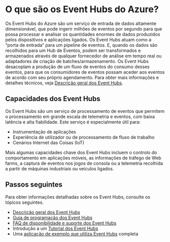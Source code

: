 <properties
    pageTitle="O que são os Event Hubs do Azure? | Microsoft Azure"
    description="Descrição geral e descrição dos Event Hubs do Azure"
    services="event-hubs"
    documentationCenter=".net"
    authors="sethmanheim"
    manager="timlt"
    editor=""/>

<tags
    ms.service="event-hubs"
    ms.workload="na"
    ms.tgt_pltfrm="na"
    ms.devlang="na"
    ms.topic="get-started-article"
    ms.date="08/17/2016"
    ms.author="sethm"/>

# O que são os Event Hubs do Azure?

Os Event Hubs do Azure são um serviço de entrada de dados altamente dimensionável, que pode ingerir milhões de eventos por segundo para que possa processar e analisar os quantidades enormes de dados produzidos pelos dispositivos e aplicações ligados. Os Event Hubs atuam como a “porta de entrada” para um pipeline de eventos. E, quando os dados são recolhidos para um Hub de Eventos, podem ser transformados e armazenados através de qualquer fornecedor de análise em tempo real ou adaptadores de criação de batches/armazenamento. Os Event Hubs desacoplam a produção de um fluxo de eventos do consumo desses eventos, para que os consumidores de eventos possam aceder aos eventos de acordo com seu próprio agendamento. Para obter mais informações e detalhes técnicos, veja [Descrição geral dos Event Hubs](event-hubs-overview.md).

## Capacidades dos Event Hubs

Os Event Hubs são um serviço de processamento de eventos que permitem o processamento em grande escala de telemetria e eventos, com baixa latência e alta fiabilidade. Este serviço é especialmente útil para:

- Instrumentação de aplicações
- Experiência de utilizador ou de processamento de fluxo de trabalho
- Cenários Internet das Coisas (IoT)

Mais algumas capacidades chave dos Event Hubs incluem o controlo do comportamento em aplicações móveis, as informações de tráfego de Web farms, a captura de eventos nos jogos de consola ou a telemetria recolhida a partir de máquinas industriais ou veículos ligados.

## Passos seguintes

Para obter informações detalhadas sobre os Event Hubs, consulte os tópicos seguintes.

- [Descrição geral dos Event Hubs](event-hubs-overview.md)
- [Guia de programação dos Event Hubs](event-hubs-programming-guide.md)
- [FAQ de disponibilidade e suporte dos Event Hubs](event-hubs-availability-and-support-faq.md)
- Introdução a um [Tutorial dos Event Hubs][]
- Uma [aplicação de exemplo que utiliza Event Hubs][] completa

[Tutorial dos Event Hubs]: event-hubs-csharp-ephcs-getstarted.md
[aplicação de exemplo que utiliza Event Hubs]: https://code.msdn.microsoft.com/Service-Bus-Event-Hub-286fd097



<!--HONumber=sep16_HO1-->


